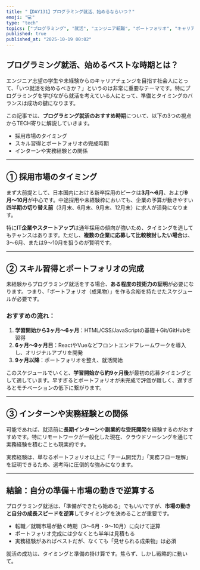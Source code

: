 ```yaml
---
title: "【DAY131】プログラミング就活、始めるならいつ？"
emoji: "💻"
type: "tech"
topics: ["プログラミング", "就活", "エンジニア転職", "ポートフォリオ", "キャリア"]
published: true
published_at: "2025-10-19 00:02"
---
```


## プログラミング就活、始めるベストな時期とは？

エンジニア志望の学生や未経験からのキャリアチェンジを目指す社会人にとって、「いつ就活を始めるべきか？」というのは非常に重要なテーマです。特にプログラミングを学びながら就活を考えている人にとって、準備とタイミングのバランスは成功の鍵になります。

この記事では、**プログラミング就活のおすすめ時期**について、以下の3つの視点からTECH寄りに解説していきます。

- 採用市場のタイミング
- スキル習得とポートフォリオの完成時期
- インターンや実務経験との関係

---

## ① 採用市場のタイミング

まず大前提として、日本国内における新卒採用のピークは**3月〜6月**、および**9月〜10月**が中心です。中途採用や未経験枠においても、企業の予算が動きやすい**四半期の切り替え前**（3月末、6月末、9月末、12月末）に求人が活発になります。

特に**IT企業やスタートアップ**は通年採用の傾向が強いため、タイミングを逃してもチャンスはあります。ただし、**複数の企業に応募して比較検討したい場合**は、3〜6月、または9〜10月を狙うのが賢明です。

---

## ② スキル習得とポートフォリオの完成

未経験からプログラミング就活をする場合、**ある程度の技術力の証明**が必要になります。つまり、「ポートフォリオ（成果物）」を作る余裕を持たせたスケジュールが必要です。

### おすすめの流れ：

1. **学習開始から3ヶ月〜6ヶ月**：HTML/CSS/JavaScriptの基礎＋Git/GitHubを習得
2. **6ヶ月〜9ヶ月目**：ReactやVueなどフロントエンドフレームワークを導入し、オリジナルアプリを開発
3. **9ヶ月以降**：ポートフォリオを整え、就活開始

このスケジュールでいくと、**学習開始から約9ヶ月後**が最初の応募タイミングとして適しています。早すぎるとポートフォリオが未完成で評価が難しく、遅すぎるとモチベーションの低下に繋がります。

---

## ③ インターンや実務経験との関係

可能であれば、就活前に**長期インターン**や**副業的な受託開発**を経験するのがおすすめです。特にリモートワークが一般化した現在、クラウドソーシングを通じて実務経験を積むことも現実的です。

実務経験は、単なるポートフォリオ以上に「チーム開発力」「実務フロー理解」を証明できるため、選考時に圧倒的な強みになります。

---

## 結論：自分の準備＋市場の動きで逆算する

プログラミング就活は、「準備ができたら始める」でもいいですが、**市場の動きと自分の成長スピードを逆算**してタイミングを決めることが重要です。

- 転職／就職市場が動く時期（3〜6月・9〜10月）に向けて逆算
- ポートフォリオ完成には少なくとも半年は見積もる
- 実務経験があればベストだが、なくても「見せられる成果物」は必須

就活の成功は、タイミングと準備の掛け算です。焦らず、しかし戦略的に動いて。